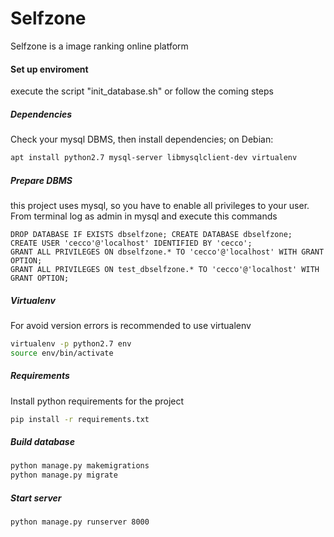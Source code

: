 # Selfzone
Selfzone is a image ranking online platform

#### Set up enviroment
execute the script "init_database.sh" or follow the coming steps

##### Dependencies
Check your mysql DBMS, then install dependencies; on Debian:
~~~bash
apt install python2.7 mysql-server libmysqlclient-dev virtualenv
~~~

##### Prepare DBMS
this project uses mysql, so you have to enable all privileges
to your user.
From terminal log as admin in mysql and execute this commands
~~~mysql
DROP DATABASE IF EXISTS dbselfzone; CREATE DATABASE dbselfzone;
CREATE USER 'cecco'@'localhost' IDENTIFIED BY 'cecco';
GRANT ALL PRIVILEGES ON dbselfzone.* TO 'cecco'@'localhost' WITH GRANT OPTION;
GRANT ALL PRIVILEGES ON test_dbselfzone.* TO 'cecco'@'localhost' WITH GRANT OPTION;
~~~

##### Virtualenv
For avoid version errors is recommended to use virtualenv
~~~bash
virtualenv -p python2.7 env
source env/bin/activate
~~~

##### Requirements
Install python requirements for the project
~~~bash
pip install -r requirements.txt
~~~

##### Build database
~~~bash
python manage.py makemigrations
python manage.py migrate
~~~

##### Start server
~~~bash
python manage.py runserver 8000
~~~